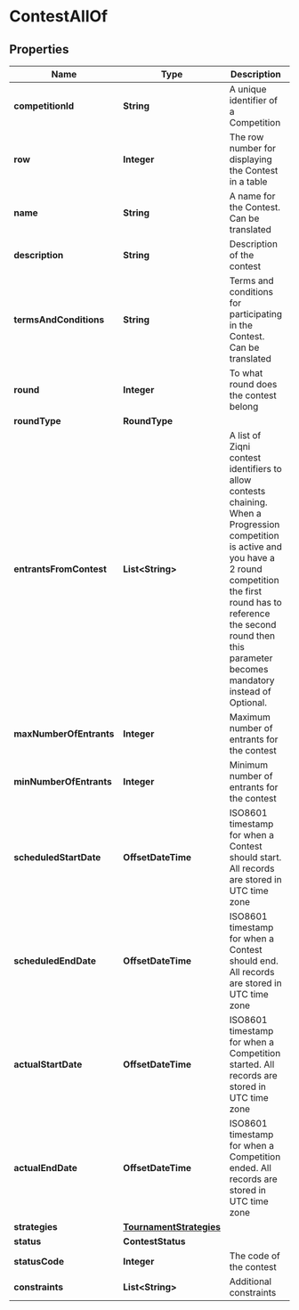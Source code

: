 

# ContestAllOf


## Properties

Name | Type | Description | Notes
------------ | ------------- | ------------- | -------------
**competitionId** | **String** | A unique identifier of a Competition | 
**row** | **Integer** | The row number for displaying the Contest in a table | 
**name** | **String** | A name for the Contest. Can be translated | 
**description** | **String** | Description of the contest |  [optional]
**termsAndConditions** | **String** | Terms and conditions for participating in the Contest. Can be translated |  [optional]
**round** | **Integer** | To what round does the contest belong | 
**roundType** | **RoundType** |  | 
**entrantsFromContest** | **List&lt;String&gt;** | A list of Ziqni contest identifiers to allow contests chaining. When a Progression competition is active and you have a 2 round competition the first round has to reference the second round then this parameter becomes mandatory instead of Optional. | 
**maxNumberOfEntrants** | **Integer** | Maximum number of entrants for the contest |  [optional]
**minNumberOfEntrants** | **Integer** | Minimum number of entrants for the contest | 
**scheduledStartDate** | **OffsetDateTime** | ISO8601 timestamp for when a Contest should start. All records are stored in UTC time zone | 
**scheduledEndDate** | **OffsetDateTime** | ISO8601 timestamp for when a Contest should end. All records are stored in UTC time zone | 
**actualStartDate** | **OffsetDateTime** | ISO8601 timestamp for when a Competition started. All records are stored in UTC time zone |  [optional] [readonly]
**actualEndDate** | **OffsetDateTime** | ISO8601 timestamp for when a Competition ended. All records are stored in UTC time zone |  [optional] [readonly]
**strategies** | [**TournamentStrategies**](TournamentStrategies.md) |  |  [optional]
**status** | **ContestStatus** |  | 
**statusCode** | **Integer** | The code of the contest |  [readonly]
**constraints** | **List&lt;String&gt;** | Additional constraints | 




